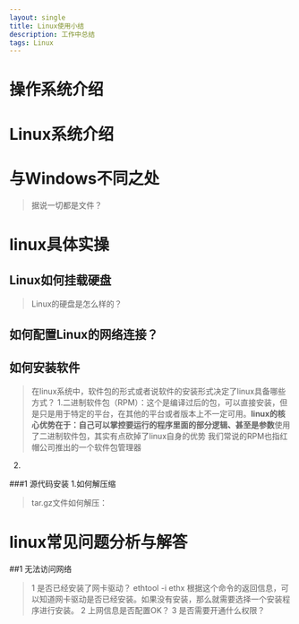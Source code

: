 ```yaml
---
layout: single
title: Linux使用小结
description: 工作中总结
tags: Linux
---
```


# 操作系统介绍

# Linux系统介绍

# 与Windows不同之处
>据说一切都是文件？


# linux具体实操
## Linux如何挂载硬盘
>Linux的硬盘是怎么样的？

## 如何配置Linux的网络连接？

## 如何安装软件
>在linux系统中，软件包的形式或者说软件的安装形式决定了linux具备哪些方式？
1.二进制软件包（RPM）：这个是编译过后的包，可以直接安装，但是只是用于特定的平台，在其他的平台或者版本上不一定可用。**linux的核心优势在于：自己可以掌控要运行的程序里面的部分逻辑、甚至是参数**使用了二进制软件包，其实有点砍掉了linux自身的优势
我们常说的RPM也指红帽公司推出的一个软件包管理器
2.

###1 源代码安装
1.如何解压缩
>tar.gz文件如何解压：




# linux常见问题分析与解答
##1 无法访问网络
>1 是否已经安装了网卡驱动？
ethtool -i ethx
根据这个命令的返回信息，可以知道网卡驱动是否已经安装。如果没有安装，那么就需要选择一个安装程序进行安装。
2 上网信息是否配置OK？
3 是否需要开通什么权限？

